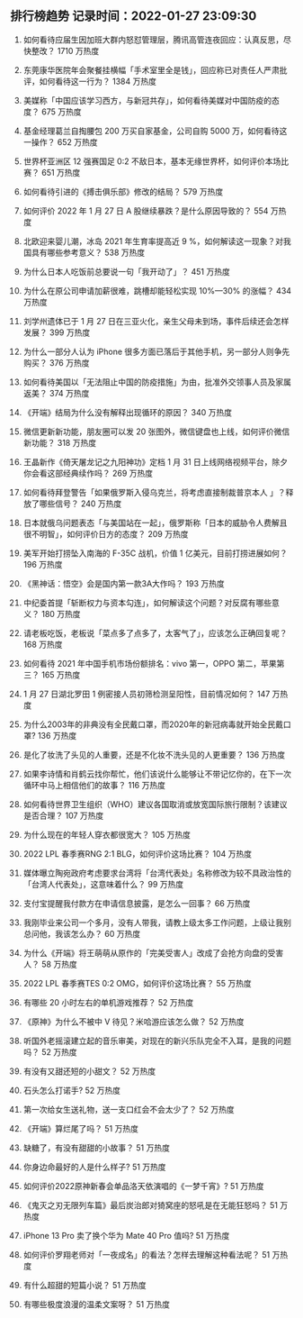 
## 排行榜趋势 记录时间：2022-01-27 23:09:30
  
  1. 如何看待应届生因加班大群内怒怼管理层，腾讯高管连夜回应：认真反思，尽快整改？ 1710 万热度
    
  2. 东莞康华医院年会聚餐挂横幅「手术室里全是钱」，回应称已对责任人严肃批评，如何看待这一行为？ 1384 万热度
    
  3. 美媒称「中国应该学习西方，与新冠共存」，如何看待美媒对中国防疫的态度？ 675 万热度
    
  4. 基金经理葛兰自掏腰包 200 万买自家基金，公司自购 5000 万，如何看待这一操作？ 652 万热度
    
  5. 世界杯亚洲区 12 强赛国足 0:2 不敌日本，基本无缘世界杯，如何评价本场比赛？ 651 万热度
    
  6. 如何看待引进的《搏击俱乐部》修改的结局？ 579 万热度
    
  7. 如何评价 2022 年 1 月 27 日 A 股继续暴跌？是什么原因导致的？ 554 万热度
    
  8. 北欧迎来婴儿潮，冰岛 2021 年生育率提高近 9 %，如何解读这一现象？对我国具有哪些参考意义？ 538 万热度
    
  9. 为什么日本人吃饭前总要说一句「我开动了」？ 451 万热度
    
  10. 为什么在原公司申请加薪很难，跳槽却能轻松实现 10%—30% 的涨幅？ 434 万热度
    
  11. 刘学州遗体已于 1 月 27 日在三亚火化，亲生父母未到场，事件后续还会怎样发展？ 399 万热度
    
  12. 为什么一部分人认为 iPhone 很多方面已落后于其他手机，另一部分人则争先购买？ 376 万热度
    
  13. 如何看待美国以「无法阻止中国的防疫措施」为由，批准外交领事人员及家属返美？ 374 万热度
    
  14. 《开端》结局为什么没有解释出现循环的原因？ 340 万热度
    
  15. 微信更新新功能，朋友圈可以发 20 张图外，微信键盘也上线，如何评价微信新功能？ 318 万热度
    
  16. 王晶新作《倚天屠龙记之九阳神功》定档 1 月 31 日上线网络视频平台，除夕你会看这部经典续作吗？ 269 万热度
    
  17. 如何看待拜登警告「如果俄罗斯入侵乌克兰，将考虑直接制裁普京本人 」？释放了哪些信号？ 240 万热度
    
  18. 日本就俄乌问题表态「与美国站在一起」，俄罗斯称「日本的威胁令人费解且很不明智」，如何评价日方的态度？ 209 万热度
    
  19. 美军开始打捞坠入南海的 F-35C 战机，价值 1 亿美元，目前打捞进展如何？ 196 万热度
    
  20. 《黑神话：悟空》会是国内第一款3A大作吗？ 193 万热度
    
  21. 中纪委首提「斩断权力与资本勾连」，如何解读这个问题？对反腐有哪些意义？ 180 万热度
    
  22. 请老板吃饭，老板说「菜点多了点多了，太客气了」，应该怎么正确回复呢？ 168 万热度
    
  23. 如何看待 2021 年中国手机市场份额排名：vivo 第一，OPPO 第二，苹果第三？ 165 万热度
    
  24. 1 月 27 日湖北罗田 1 例密接人员初筛检测呈阳性，目前情况如何？ 147 万热度
    
  25. 为什么2003年的非典没有全民戴口罩，而2020年的新冠病毒就开始全民戴口罩? 136 万热度
    
  26. 是化了妆洗了头见的人重要，还是不化妆不洗头见的人更重要？ 136 万热度
    
  27. 如果李诗情和肖鹤云找你帮忙，他们该说什么能够让不带记忆你的，在下一次循环中马上相信他们的故事？ 116 万热度
    
  28. 如何看待世界卫生组织（WHO）建议各国取消或放宽国际旅行限制？该建议是否合理？ 107 万热度
    
  29. 为什么现在的年轻人穿衣都很宽大？ 105 万热度
    
  30. 2022 LPL 春季赛RNG 2:1 BLG，如何评价这场比赛？ 104 万热度
    
  31. 媒体曝立陶宛政府考虑要求台湾将「台湾代表处」名称修改为较不具政治性的「台湾人代表处」，这意味着什么？ 99 万热度
    
  32. 支付宝提醒我付款方在申请信息披露，是怎么一回事？ 66 万热度
    
  33. 我刚毕业来公司一个多月，没有人带我，请教上级太多工作问题，上级让我别总问他，我该怎么办？ 60 万热度
    
  34. 为什么《开端》将王萌萌从原作的「完美受害人」改成了会抢方向盘的受害人？ 58 万热度
    
  35. 2022 LPL 春季赛TES 0:2 OMG，如何评价这场比赛？ 55 万热度
    
  36. 有哪些 20 小时左右的单机游戏推荐？ 52 万热度
    
  37. 《原神》为什么不被中 V 待见？米哈游应该怎么做？ 52 万热度
    
  38. 听国外老摇滚建立起的音乐审美，对现在的新兴乐队完全不入耳，是我的问题吗？ 52 万热度
    
  39. 有没有又甜还短的小甜文？ 52 万热度
    
  40. 石头怎么打诺手? 52 万热度
    
  41. 第一次给女生送礼物，送一支口红会不会太少了？ 52 万热度
    
  42. 《开端》算烂尾了吗？ 51 万热度
    
  43. 缺糖了，有没有甜甜的小故事？ 51 万热度
    
  44. 你身边命最好的人是什么样子? 51 万热度
    
  45. 如何评价2022原神新春会单品洛天依演唱的《一梦千宵》? 51 万热度
    
  46. 《鬼灭之刃无限列车篇》最后炭治郎对猗窝座的怒吼是在无能狂怒吗？ 51 万热度
    
  47. iPhone 13 Pro 卖了换个华为 Mate 40 Pro 值吗? 51 万热度
    
  48. 如何评价罗翔老师对「一夜成名」的看法？怎样去理解这种看法呢？ 51 万热度
    
  49. 有什么超甜的短篇小说？ 51 万热度
    
  50. 有哪些极度浪漫的温柔文案呀？ 51 万热度
    